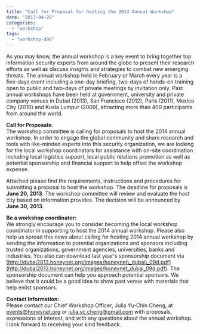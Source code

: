 ```yaml
---
title: "Call for Proposal for hosting the 2014 Annual Workshop"
date: "2013-04-29"
categories: 
  - "workshop"
tags: 
  - "workshop-d98"
---
```


As you may know, the annual workshop is a key event to bring together top information security experts from around the globe to present their research efforts as well as discuss insights and strategies to combat new emerging threats. The annual workshop held in February or March every year is a five-­days event including a one-­day briefing, two-­days of hands-­on training open to public and two-­days of private meetings by invitation only. Past annual workshops have been held at government, university and private company venues in Dubai (2013), San Francisco (2012), Paris (2011), Mexico City (2010) and Kuala Lumpur (2009), attracting more than 400 participants from around the world.  
  
**Call for Proposals:**  
The workshop committee is calling for proposals to host the 2014 annual workshop. In order to engage the global community and share research and tools with like-­minded experts into this security organization, we are looking for the local workshop coordinators for assistance with on-site coordination including local logistics support, local public relations promotion as well as potential sponsorship and financial support to help offset the workshop expense.  
  
Attached please find the requirements, instructions and procedures for submitting a proposal to host the workshop. The deadline for proposals is **June 20, 2013**. The workshop committee will review and evaluate the host city based on information provides. The decision will be announced by **June 30, 2013**.  
  
**Be a workshop coordinator:**  
We strongly encourage you to consider becoming the local workshop coordinator in supporting to host the 2014 annual workshop. Please also help us spread this news about calling for hosting 2014 annual workshop by sending the information to potential organizations and sponsors including trusted organizations, government agencies, universities, banks and industries. You also can download last year's sponsorship document via [http://dubai2013.honeynet.org/images/honeynet\_dubai\_09d.pdf](http://dubai2013.honeynet.org/images/honeynet_dubai_09d.pdf). The sponsorship document can help you approach potential sponsors. We believe that it could be a good idea to show past venue with materials that help enlist sponsors.  
  
**Contact Information:**  
Please contact our Chief Workshop Officer, Julia Yu-­Chin Cheng, at [events@honeynet.org](mailto:events@honeynet.org) or [julia.yc.cheng@gmail.com](mailto:julia.yc.cheng@gmail.com) with proposals, expressions of interest, and with any questions about the annual workshop. I look forward to receiving your kind feedback.
